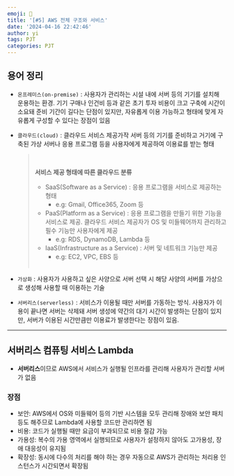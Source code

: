 ```yaml
---
emoji: 💬
title: '[#5] AWS 전체 구조와 서비스'
date: '2024-04-16 22:42:46'
author: yi
tags: PJT
categories: PJT
---
```


## 용어 정리

- `온프레미스(on-premise)` : 사용자가 관리하는 시설 내에 서버 등의 기기를 설치해 운용하는 환경. 기기 구매나 인건비 등과 같은 초기 투자 비용이 크고 구축에 시간이 소요돼 준비 기간이 길다는 단점이 있지만, 자유롭게 이용 가능하고 형태에 맞게 자유롭게 구성할 수 있다는 장점이 있음
- `클라우드(cloud)` : 클라우드 서비스 제공가작 서버 등의 기기를 준비하고 거기에 구축된 가상 서버나 응용 프로그램 등을 사용자에게 제공하여 이용료를 받는 형태

  > <br>
  >
  > **서비스 제공 형태에 따른 클라우드 분류**
  >
  > - SaaS(Software as a Service) : 응용 프로그램을 서비스로 제공하는 형태
  >   - e.g: Gmail, Office365, Zoom 등
  > - PaaS(Platform as a Service) : 응용 프로그램을 만들기 위한 기능을 서비스로 제공. 클라우드 서비스 제공자가 OS 및 미들웨어까지 관리하고 필수 기능만 사용자에게 제공
  >   - e.g: RDS, DynamoDB, Lambda 등
  > - IaaS(Infrastructure as a Service) : 서버 및 네트워크 기능만 제공
  >   - e.g: EC2, VPC, EBS 등
  >
  > <br>

- `가상화` : 사용자가 사용하고 싶은 사양으로 서버 선택 시 해당 사양의 서버를 가상으로 생성해 사용할 때 이용하는 기술
- `서버리스(serverless)` : 서비스가 이용될 때만 서버를 가동하는 방식. 사용자가 이용이 끝나면 서버는 삭제돼 서버 생성에 약간의 대기 시간이 발생하는 단점이 있지만, 서버가 이용된 시간만큼만 이용료가 발생한다는 장점이 있음.

---

## 서버리스 컴퓨팅 서비스 Lambda

- **서버리스**이므로 AWS에서 서비스가 실행될 인프라를 관리해 사용자가 관리할 서버가 없음

### 장점

- 보안: AWS에서 OS와 미들웨어 등의 기반 시스템을 모두 관리해 장애와 보안 패치 등도 해주므로 Lambda에 사용할 코드만 관리하면 됨
- 비용: 코드가 실행될 때만 요금이 부과되므로 비용 절감 가능
- 가용성: 복수의 가용 영역에서 실행되므로 사용자가 설정하지 않아도 고가용성, 장애 대응성이 유지됨
- 확장성: 동시에 다수의 처리를 해야 하는 경우 자동으로 AWS가 관리하는 처리용 인스턴스가 시간되면서 확장됨
